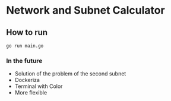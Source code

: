 # Network and Subnet Calculator
## How to run
`go run main.go`
### In the future
* Solution of the problem of the second subnet
* Dockeriza
* Terminal with Color
* More flexible